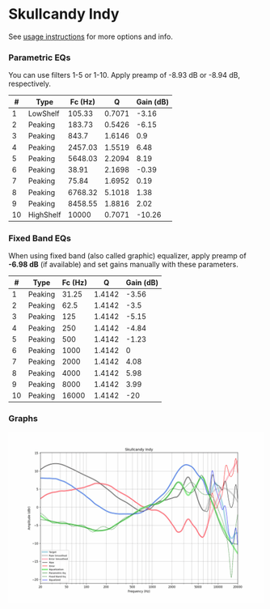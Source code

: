 # Skullcandy Indy
See [usage instructions](https://github.com/jaakkopasanen/AutoEq#usage) for more options and info.

### Parametric EQs
You can use filters 1-5 or 1-10. Apply preamp of -8.93 dB or -8.94 dB, respectively.

|   # | Type      |   Fc (Hz) |      Q |   Gain (dB) |
|-----|-----------|-----------|--------|-------------|
|   1 | LowShelf  |    105.33 | 0.7071 |       -3.16 |
|   2 | Peaking   |    183.73 | 0.5426 |       -6.15 |
|   3 | Peaking   |    843.7  | 1.6146 |        0.9  |
|   4 | Peaking   |   2457.03 | 1.5519 |        6.48 |
|   5 | Peaking   |   5648.03 | 2.2094 |        8.19 |
|   6 | Peaking   |     38.91 | 2.1698 |       -0.39 |
|   7 | Peaking   |     75.84 | 1.6952 |        0.19 |
|   8 | Peaking   |   6768.32 | 5.1018 |        1.38 |
|   9 | Peaking   |   8458.55 | 1.8816 |        2.02 |
|  10 | HighShelf |  10000    | 0.7071 |      -10.26 |

### Fixed Band EQs
When using fixed band (also called graphic) equalizer, apply preamp of **-6.98 dB** (if available) and set gains manually with these parameters.

|   # | Type    |   Fc (Hz) |      Q |   Gain (dB) |
|-----|---------|-----------|--------|-------------|
|   1 | Peaking |     31.25 | 1.4142 |       -3.56 |
|   2 | Peaking |     62.5  | 1.4142 |       -3.5  |
|   3 | Peaking |    125    | 1.4142 |       -5.15 |
|   4 | Peaking |    250    | 1.4142 |       -4.84 |
|   5 | Peaking |    500    | 1.4142 |       -1.23 |
|   6 | Peaking |   1000    | 1.4142 |        0    |
|   7 | Peaking |   2000    | 1.4142 |        4.08 |
|   8 | Peaking |   4000    | 1.4142 |        5.98 |
|   9 | Peaking |   8000    | 1.4142 |        3.99 |
|  10 | Peaking |  16000    | 1.4142 |      -20    |

### Graphs
![](./Skullcandy%20Indy.png)
